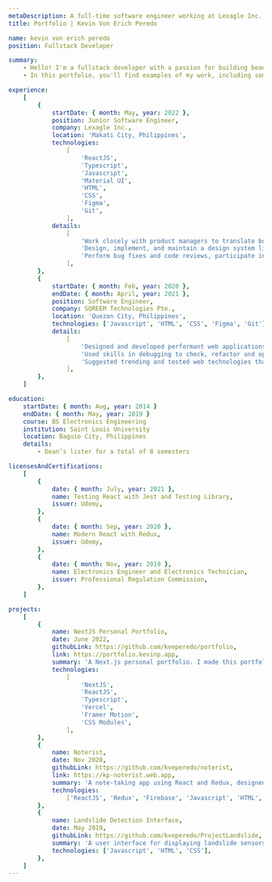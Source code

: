 ```yaml
---
metaDescription: A full-time software engineer working at Lexagle Inc. in the Philippines.
title: Portfolio | Kevin Von Erich Peredo

name: kevin von erich peredo
position: Fullstack Developer

summary:
    - Hello! I'm a fullstack developer with a passion for building beautiful and functional web applications. With three years of experience in software development, I've had the opportunity to work with a variety of frontend tools and technologies including HTML, CSS, ReactJS, TypeScript, and more. I'm also expanding my knowledge of fullstack development using tools like TRPC, Prisma, Vercel, and AWS.
    - In this portfolio, you'll find examples of my work, including some of the web applications I've built. Please feel free to take a look and get in touch if you're interested in working together. I'm always looking for new challenges and opportunities to collaborate with other talented people.

experience:
    [
        {
            startDate: { month: May, year: 2022 },
            position: Junior Software Engineer,
            company: Lexagle Inc.,
            location: 'Makati City, Philippines',
            technologies:
                [
                    'ReactJS',
                    'Typescript',
                    'Javascript',
                    'Material UI',
                    'HTML',
                    'CSS',
                    'Figma',
                    'Git',
                ],
            details:
                [
                    'Work closely with product managers to translate business requirements and user stories into new features and optimizations for the Lexagle platform and UI/UX designers to translate mockups and prototypes to working UI interfaces',
                    'Design, implement, and maintain a design system library based on the Lexagle’s brand identity used throughout the platform',
                    'Perform bug fixes and code reviews, participate in the product development cycle, and collaborate with team members to implement features and changes to the web application',
                ],
        },
        {
            startDate: { month: Feb, year: 2020 },
            endDate: { month: April, year: 2021 },
            position: Software Engineer,
            company: SQREEM Technologies Pte.,
            location: 'Quezon City, Philippines',
            technologies: ['Javascript', 'HTML', 'CSS', 'Figma', 'Git'],
            details:
                [
                    'Designed and developed performant web applications based on design wireframes, for commercial and internal use, using both open-source and proprietary web technologies',
                    'Used skills in debugging to check, refactor and optimize codebases to enhance user experience of web applications',
                    'Suggested trending and tested web technologies that could minimize development time, optimize existing applications, and provide efficient web development',
                ],
        },
    ]

education:
    startDate: { month: Aug, year: 2014 }
    endDate: { month: May, year: 2019 }
    course: BS Electronics Engineering
    institution: Saint Louis University
    location: Baguio City, Philippines
    details:
        - Dean’s lister for a total of 8 semesters

licensesAndCertifications:
    [
        {
            date: { month: July, year: 2021 },
            name: Testing React with Jest and Testing Library,
            issuer: Udemy,
        },
        {
            date: { month: Sep, year: 2020 },
            name: Modern React with Redux,
            issuer: Udemy,
        },
        {
            date: { month: Nov, year: 2019 },
            name: Electronics Engineer and Electronics Technician,
            issuer: Professional Regulation Commission,
        },
    ]

projects:
    [
        {
            name: NextJS Personal Portfolio,
            date: June 2022,
            githubLink: https://github.com/kveperedo/portfolio,
            link: https://portfolio.kevinp.app,
            summary: 'A Next.js personal portfolio. I made this portfolio to showcase my projects, relevant skills and abilities, and basic information needed. A mobile-first design approach was used for better user experiences both in mobile and desktop. Technologies and tools used are Next.js, React, Typescript, Framer Motion and CSS Modules.',
            technologies:
                [
                    'NextJS',
                    'ReactJS',
                    'Typescript',
                    'Vercel',
                    'Framer Motion',
                    'CSS Modules',
                ],
        },
        {
            name: Noterist,
            date: Nov 2020,
            githubLink: https://github.com/kveperedo/noterist,
            link: https://kp-noterist.web.app,
            summary: 'A note-taking app using React and Redux, designed in Figma, and deployed using Firebase. This is my first major personal project made in React after I finished the React and Redux course. Current features include a scratchpad for quick note-taking and a note section for more complicated formatting.',
            technologies:
                ['ReactJS', 'Redux', 'Firebase', 'Javascript', 'HTML', 'CSS'],
        },
        {
            name: Landslide Detection Interface,
            date: May 2019,
            githubLink: https://github.com/kveperedo/ProjectLandslide,
            summary: 'A user interface for displaying landslide sensors data into graphs and text. Code base uses HTML, CSS and JavaScript (interface) and C/C++ (Arduino). This interface was primarily used for our thesis in the 5th year (ECE) and it served as a meaningful guide for the data from our landslide sensors.',
            technologies: ['Javascript', 'HTML', 'CSS'],
        },
    ]
---
```

